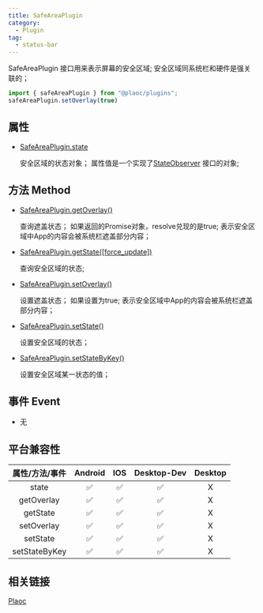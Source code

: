 ```yaml
---
title: SafeAreaPlugin
category:
  - Plugin
tag:
  - status-bar
---
```


SafeAreaPlugin 接口用来表示屏幕的安全区域;
安全区域同系统栏和硬件是强关联的；

```javascript
import { safeAreaPlugin } from "@plaoc/plugins";
safeAreaPlugin.setOverlay(true)
```

## 属性

- [SafeAreaPlugin.state](./state.md)

  安全区域的状态对象；
  属性值是一个实现了[StateObserver](../../interface/state-observer/index.md) 接口的对象;
   

## 方法 Method

  - [SafeAreaPlugin.getOverlay()](./get-overlay.md)

    查询遮盖状态；
    如果返回的Promise对象，resolve兑现的是true;
    表示安全区域中App的内容会被系统栏遮盖部分内容；

  - [SafeAreaPlugin.getState([force_update])](./get-state.md)

    查询安全区域的状态;

  - [SafeAreaPlugin.setOverlay()](./set-overlay.md)

    设置遮盖状态；
    如果设置为true;
    表示安全区域中App的内容会被系统栏遮盖部分内容；

  - [SafeAreaPlugin.setState()](./set-state.md)

    设置安全区域的状态；

  - [SafeAreaPlugin.setStateByKey()](./set-state-by-key.md)

    设置安全区域某一状态的值；


## 事件 Event
- 无


## 平台兼容性


| 属性/方法/事件 | Android | IOS | Desktop-Dev | Desktop |
|:------------:|:-------:|:---:|:-----------:|:-------:|
| state        | ✅      | ✅  | ✅          | X       |
| getOverlay   | ✅      | ✅  | ✅          | X       |
| getState     | ✅      | ✅  | ✅          | X       |
| setOverlay   | ✅      | ✅  | ✅          | X       |
| setState     | ✅      | ✅  | ✅          | X       |
| setStateByKey| ✅      | ✅  | ✅          | X       |


## 相关链接

[Plaoc](../)


